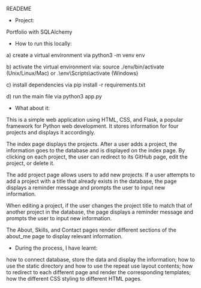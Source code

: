 READEME

- Project:

Portfolio with SQLAlchemy

- How to run this locally:

a) create a virtual environment via python3 -m venv env

b) activate the virtual environment via: 
source ./env/bin/activate (Unix/Linux/Mac) or
.\env\Scripts\activate (Windows)

c) install dependencies via pip install -r requirements.txt

d) run the main file via python3 app.py

- What about it:

This is a simple web application using HTML, CSS, and Flask, 
a popular framework for Python web development. 
It stores information for four projects and displays it accordingly.

The index page displays the projects.
After a user adds a project, the information goes to the database and is displayed on the index page.
By clicking on each project, the user can redirect to its GitHub page, edit the project, or delete it.

The add project page allows users to add new projects.
If a user attempts to add a project with a title that already exists in the database,
the page displays a reminder message and prompts the user to input new information.

When editing a project, if the user changes the project title to match that of another project in the database,
the page displays a reminder message and prompts the user to input new information.

The About, Skills, and Contact pages render different sections of the about_me page to display relevant information.

- During the process, I have learnt:

how to connect database, store the data and display the information;
how to use the static directory and how to use the repeat use layout contents;
how to redirect to each different page and render the corresponding templates;
how the different CSS styling to different HTML pages.
